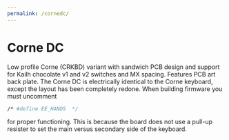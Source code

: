 ```yaml
---
permalink: /cornedc/
---
```

# Corne DC
Low profile Corne (CRKBD) variant with sandwich PCB design and support for Kailh chocolate v1 and v2 switches and MX spacing. Features PCB art back plate.
The Corne DC is electrically identical to the Corne keyboard, except the layout has been completely redone.
When building firmware you must uncomment
```mk
/* #define EE_HANDS  */
```
for proper functioning. This is because the board does not use a pull-up resister to set the main versus secondary side of the keyboard.